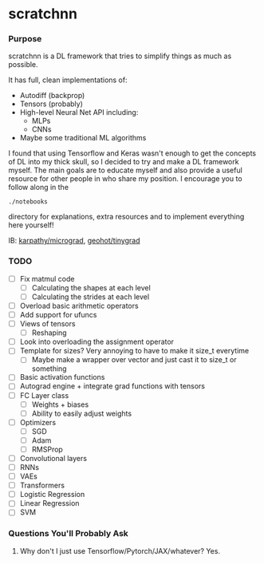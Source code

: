 # scratchnn

### Purpose
scratchnn is a DL framework that tries to simplify things as much as possible.

It has full, clean implementations of:

* Autodiff (backprop)
* Tensors (probably) 
* High-level Neural Net API including:
    * MLPs
    * CNNs
* Maybe some traditional ML algorithms

I found that using Tensorflow and Keras wasn't enough to get the concepts of DL
into my thick skull, so I decided to try and make a DL framework myself. The
main goals are to educate myself and also provide a useful resource for
other people in who share my position. I encourage you to follow along in the
```
./notebooks
```
directory for explanations, extra resources and to implement everything
here yourself!

IB: [karpathy/micrograd](https://github.com/karpathy/micrograd), [geohot/tinygrad](https://github.com/geohot/tinygrad)


### TODO
- [ ] Fix matmul code
    - [ ] Calculating the shapes at each level
    - [ ] Calculating the strides at each level
- [ ] Overload basic arithmetic operators
- [ ] Add support for ufuncs
- [ ] Views of tensors
    - [ ] Reshaping
- [ ] Look into overloading the assignment operator
- [ ] Template for sizes? Very annoying to have to make it size_t everytime
    - [ ] Maybe make a wrapper over vector and just cast it to size_t or something
- [ ] Basic activation functions
- [ ] Autograd engine + integrate grad functions with tensors
- [ ] FC Layer class
    - [ ] Weights + biases
    - [ ] Ability to easily adjust weights
- [ ] Optimizers
    - [ ] SGD
    - [ ] Adam
    - [ ] RMSProp
- [ ] Convolutional layers
- [ ] RNNs
- [ ] VAEs
- [ ] Transformers
- [ ] Logistic Regression
- [ ] Linear Regression
- [ ] SVM

### Questions You'll Probably Ask
1. Why don't I just use Tensorflow/Pytorch/JAX/whatever?
    Yes.

